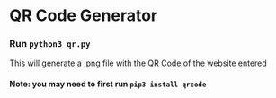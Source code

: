 # QR Code Generator

### Run `python3 qr.py`
This will generate a .png file with the QR Code of the website entered

#### Note: you may need to first run `pip3 install qrcode`
